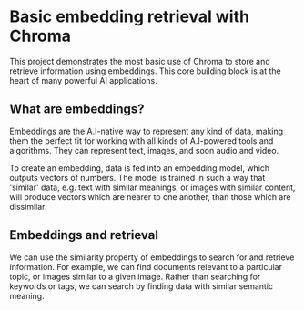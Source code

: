 # Basic embedding retrieval with Chroma

This project demonstrates the most basic use of Chroma to store and retrieve information using embeddings. This core building block is at the heart of many powerful AI applications.

## What are embeddings?

Embeddings are the A.I-native way to represent any kind of data, making them the perfect fit for working with all kinds of A.I-powered tools and algorithms. They can represent text, images, and soon audio and video.

To create an embedding, data is fed into an embedding model, which outputs vectors of numbers. The model is trained in such a way that 'similar' data, e.g. text with similar meanings, or images with similar content, will produce vectors which are nearer to one another, than those which are dissimilar.

## Embeddings and retrieval

We can use the similarity property of embeddings to search for and retrieve information. For example, we can find documents relevant to a particular topic, or images similar to a given image. Rather than searching for keywords or tags, we can search by finding data with similar semantic meaning.
